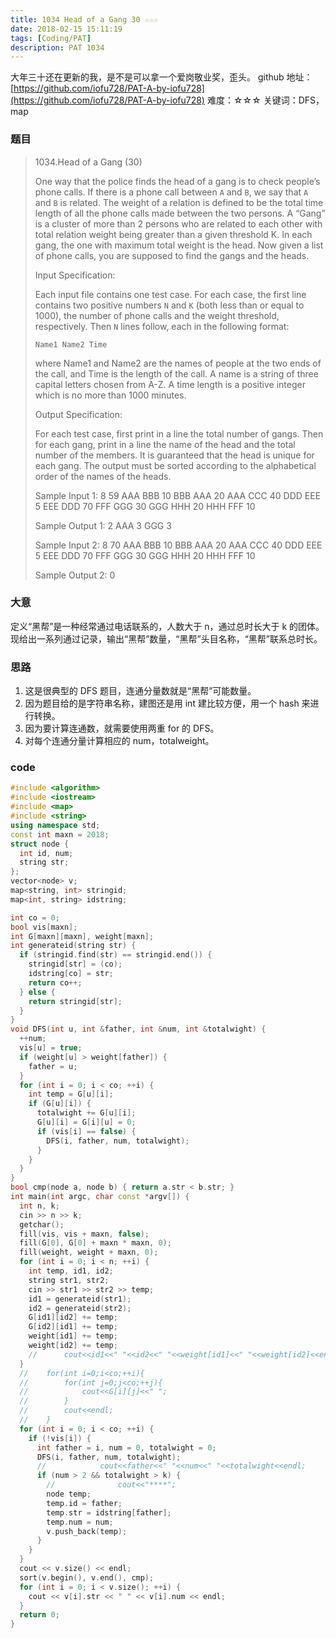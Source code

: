 ```yaml
---
title: 1034 Head of a Gang 30 ☆☆☆
date: 2018-02-15 15:11:19
tags: [Coding/PAT]
description: PAT 1034
---
```


大年三十还在更新的我，是不是可以拿一个爱岗敬业奖，歪头。
github 地址：[https://github.com/iofu728/PAT-A-by-iofu728](https://github.com/iofu728/PAT-A-by-iofu728)
难度：☆☆☆
关键词：DFS，map

### 题目

> 1034.Head of a Gang (30)
>
> One way that the police finds the head of a gang is to check people’s phone calls. If there is a phone call between `A` and `B`, we say that `A` and `B` is related. The weight of a relation is defined to be the total time length of all the phone calls made between the two persons. A “Gang” is a cluster of more than 2 persons who are related to each other with total relation weight being greater than a given threshold K. In each gang, the one with maximum total weight is the head. Now given a list of phone calls, you are supposed to find the gangs and the heads.
>
> Input Specification:
>
> Each input file contains one test case. For each case, the first line contains two positive numbers `N` and `K` (both less than or equal to 1000), the number of phone calls and the weight threshold, respectively. Then `N` lines follow, each in the following format:
>
> `Name1 Name2 Time`
>
> where Name1 and Name2 are the names of people at the two ends of the call, and Time is the length of the call. A name is a string of three capital letters chosen from A-Z. A time length is a positive integer which is no more than 1000 minutes.
>
> Output Specification:
>
> For each test case, first print in a line the total number of gangs. Then for each gang, print in a line the name of the head and the total number of the members. It is guaranteed that the head is unique for each gang. The output must be sorted according to the alphabetical order of the names of the heads.
>
> Sample Input 1:
> 8 59
> AAA BBB 10
> BBB AAA 20
> AAA CCC 40
> DDD EEE 5
> EEE DDD 70
> FFF GGG 30
> GGG HHH 20
> HHH FFF 10
>
> Sample Output 1:
> 2
> AAA 3
> GGG 3
>
> Sample Input 2:
> 8 70
> AAA BBB 10
> BBB AAA 20
> AAA CCC 40
> DDD EEE 5
> EEE DDD 70
> FFF GGG 30
> GGG HHH 20
> HHH FFF 10
>
> Sample Output 2:
> 0

### 大意

定义“黑帮”是一种经常通过电话联系的，人数大于 n，通过总时长大于 k 的团体。现给出一系列通过记录，输出“黑帮”数量，“黑帮”头目名称，“黑帮”联系总时长。

### 思路

1. 这是很典型的 DFS 题目，连通分量数就是“黑帮”可能数量。
2. 因为题目给的是字符串名称，建图还是用 int 建比较方便，用一个 hash 来进行转换。
3. 因为要计算连通数，就需要使用两重 for 的 DFS。
4. 对每个连通分量计算相应的 num，totalweight。

### code

```cpp
#include <algorithm>
#include <iostream>
#include <map>
#include <string>
using namespace std;
const int maxn = 2018;
struct node {
  int id, num;
  string str;
};
vector<node> v;
map<string, int> stringid;
map<int, string> idstring;

int co = 0;
bool vis[maxn];
int G[maxn][maxn], weight[maxn];
int generateid(string str) {
  if (stringid.find(str) == stringid.end()) {
    stringid[str] = (co);
    idstring[co] = str;
    return co++;
  } else {
    return stringid[str];
  }
}
void DFS(int u, int &father, int &num, int &totalwight) {
  ++num;
  vis[u] = true;
  if (weight[u] > weight[father]) {
    father = u;
  }
  for (int i = 0; i < co; ++i) {
    int temp = G[u][i];
    if (G[u][i]) {
      totalwight += G[u][i];
      G[u][i] = G[i][u] = 0;
      if (vis[i] == false) {
        DFS(i, father, num, totalwight);
      }
    }
  }
}
bool cmp(node a, node b) { return a.str < b.str; }
int main(int argc, char const *argv[]) {
  int n, k;
  cin >> n >> k;
  getchar();
  fill(vis, vis + maxn, false);
  fill(G[0], G[0] + maxn * maxn, 0);
  fill(weight, weight + maxn, 0);
  for (int i = 0; i < n; ++i) {
    int temp, id1, id2;
    string str1, str2;
    cin >> str1 >> str2 >> temp;
    id1 = generateid(str1);
    id2 = generateid(str2);
    G[id1][id2] += temp;
    G[id2][id1] += temp;
    weight[id1] += temp;
    weight[id2] += temp;
    //      cout<<id1<<" "<<id2<<" "<<weight[id1]<<" "<<weight[id2]<<endl;
  }
  //    for(int i=0;i<co;++i){
  //        for(int j=0;j<co;++j){
  //            cout<<G[i][j]<<" ";
  //        }
  //        cout<<endl;
  //    }
  for (int i = 0; i < co; ++i) {
    if (!vis[i]) {
      int father = i, num = 0, totalwight = 0;
      DFS(i, father, num, totalwight);
      //            cout<<father<<" "<<num<<" "<<totalwight<<endl;
      if (num > 2 && totalwight > k) {
        //              cout<<"****";
        node temp;
        temp.id = father;
        temp.str = idstring[father];
        temp.num = num;
        v.push_back(temp);
      }
    }
  }
  cout << v.size() << endl;
  sort(v.begin(), v.end(), cmp);
  for (int i = 0; i < v.size(); ++i) {
    cout << v[i].str << " " << v[i].num << endl;
  }
  return 0;
}

```
